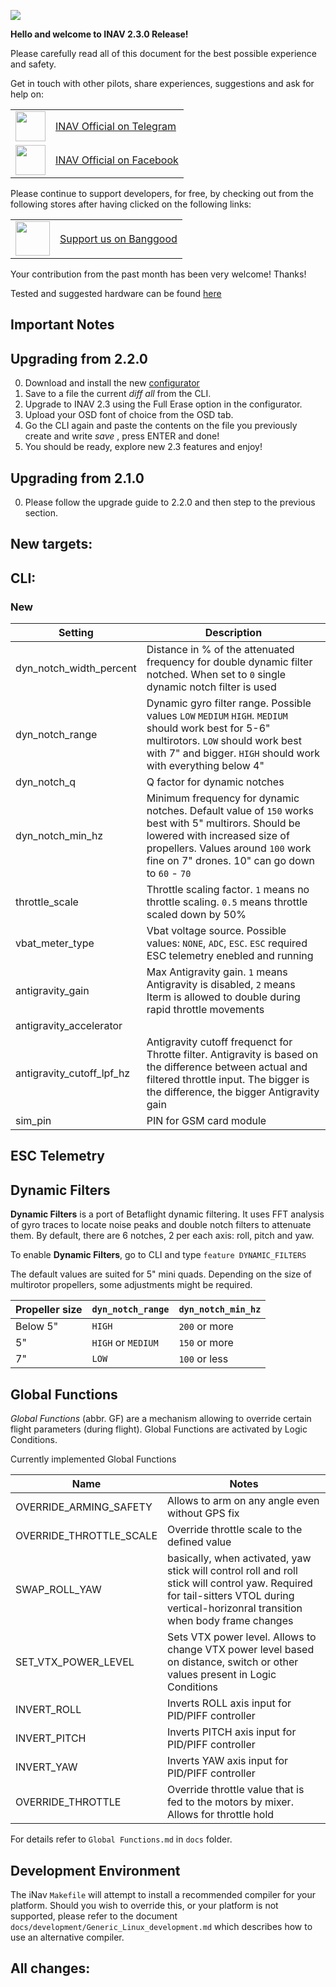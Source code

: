 
![](http://static.rcgroups.net/forums/attachments/6/1/0/3/7/6/a9088858-102-inav.png)

**Hello and welcome to INAV 2.3.0 Release!**

Please carefully read all of this document for the best possible experience and safety.

Get in touch with other pilots, share experiences, suggestions and ask for help on:

<table>
  <tbody>
    <tr>
      <td><img src="https://upload.wikimedia.org/wikipedia/commons/thumb/8/82/Telegram_logo.svg/1024px-Telegram_logo.svg.png" width="48"></td>
      <td><a href="https://t.me/INAVFlight">INAV Official on Telegram</a></td>
    </tr>
    <tr>
      <td><img src="https://upload.wikimedia.org/wikipedia/commons/c/cd/Facebook_logo_%28square%29.png" width="48"></td>
      <td><a href="https://www.facebook.com/groups/INAVOfficial">INAV Official on Facebook</a></td>
    </tr>
  </tbody>
</table>

Please continue to support developers, for free, by checking out from the following stores after having clicked on the following links:

<table>
  <tbody>
    <tr>
      <td><img src="https://lh3.googleusercontent.com/TiHXyUiZ2COk7OmceBgo1qeRN2APAjWL5qUydGc-U3LqkJb3n13EhYEJ8Dpz_IACNHU" width="55"></td>
      <td><a href="https://inavflight.com/shop/u/bg">Support us on Banggood</a></td>
    </tr>
  </tbody>
</table>

Your contribution from the past month has been very welcome! Thanks!

Tested and suggested hardware can be found [here](https://github.com/iNavFlight/inav/wiki/Welcome-to-INAV,-useful-links-and-products) 

## Important Notes

## Upgrading from 2.2.0

0. Download and install the new [configurator](https://github.com/iNavFlight/inav-configurator/releases)
1. Save to a file the current _diff all_ from the CLI.
2. Upgrade to INAV 2.3 using the Full Erase option in the configurator.
3. Upload your OSD font of choice from the OSD tab.
4. Go the CLI again and paste the contents on the file you previously create and write _save_ , press ENTER and done!
5. You should be ready, explore new 2.3 features and enjoy!

## Upgrading from 2.1.0

0. Please follow the upgrade guide to 2.2.0 and then step to the previous section.
 
## New targets:

## CLI:

### New

| Setting | Description |
| ----    | ------ |
| dyn_notch_width_percent | Distance in % of the attenuated frequency for double dynamic filter notched. When set to `0` single dynamic notch filter is used |
| dyn_notch_range   |  Dynamic gyro filter range. Possible values `LOW` `MEDIUM` `HIGH`. `MEDIUM` should work best for 5-6" multirotors. `LOW` should work best with 7" and bigger. `HIGH` should work with everything below 4" |
| dyn_notch_q       | Q factor for dynamic notches |
| dyn_notch_min_hz  | Minimum frequency for dynamic notches. Default value of `150` works best with 5" multirors. Should be lowered with increased size of propellers. Values around `100` work fine on 7" drones. 10" can go down to `60` - `70` | 
| throttle_scale | Throttle scaling factor. `1` means no throttle scaling. `0.5` means throttle scaled down by 50% |
| vbat_meter_type   | Vbat voltage source. Possible values: `NONE`, `ADC`, `ESC`. `ESC` required ESC telemetry enebled and running |
| antigravity_gain  | Max Antigravity gain. `1` means Antigravity is disabled, `2` means Iterm is allowed to double during rapid throttle movements |
| antigravity_accelerator | |
| antigravity_cutoff_lpf_hz | Antigravity cutoff frequenct for Throtte filter. Antigravity is based on the difference between actual and filtered throttle input. The bigger is the difference, the bigger Antigravity gain |
| sim_pin   | PIN for GSM card module |

## ESC Telemetry

## Dynamic Filters

**Dynamic Filters** is a port of Betaflight dynamic filtering. It uses FFT analysis of gyro traces to locate noise peaks and double notch filters to attenuate them. By default, there are 6 notches, 2 per each axis: roll, pitch and yaw.

To enable **Dynamic Filters**, go to CLI and type 
`feature DYNAMIC_FILTERS`

The default values are suited for 5" mini quads. Depending on the size of multirotor propellers, some adjustments might be required.

| Propeller size	| `dyn_notch_range`   |`dyn_notch_min_hz` |
|----   |----   |----   |
| Below 5"  | `HIGH`    | `200` or more  |
| 5"  | `HIGH` or `MEDIUM`   | `150` or more  |
| 7"  | `LOW`    | `100` or less  |


## Global Functions

_Global Functions_ (abbr. GF) are a mechanism allowing to override certain flight parameters (during flight). Global Functions are activated by Logic Conditions. 

Currently implemented Global Functions

| Name                          | Notes                                 |
|----                           |----                                   |
| OVERRIDE_ARMING_SAFETY        | Allows to arm on any angle even without GPS fix              |
| OVERRIDE_THROTTLE_SCALE       | Override throttle scale to the defined value |
| SWAP_ROLL_YAW                 | basically, when activated, yaw stick will control roll and roll stick will control yaw. Required for tail-sitters VTOL during vertical-horizonral transition when body frame changes |
| SET_VTX_POWER_LEVEL           | Sets VTX power level. Allows to change VTX power level based on distance, switch or other values present in Logic Conditions |
| INVERT_ROLL                   | Inverts ROLL axis input for PID/PIFF controller |
| INVERT_PITCH                  | Inverts PITCH axis input for PID/PIFF controller  |
| INVERT_YAW                    | Inverts YAW axis input for PID/PIFF controller |
| OVERRIDE_THROTTLE             | Override throttle value that is fed to the motors by mixer. Allows for throttle hold |

For details refer to `Global Functions.md` in `docs` folder.

## Development Environment

The iNav `Makefile` will attempt to install a recommended compiler for your platform. Should you wish to override this, or your platform is not supported, please refer to the document `docs/development/Generic_Linux_development.md` which describes how to use an alternative compiler.

## All changes:
